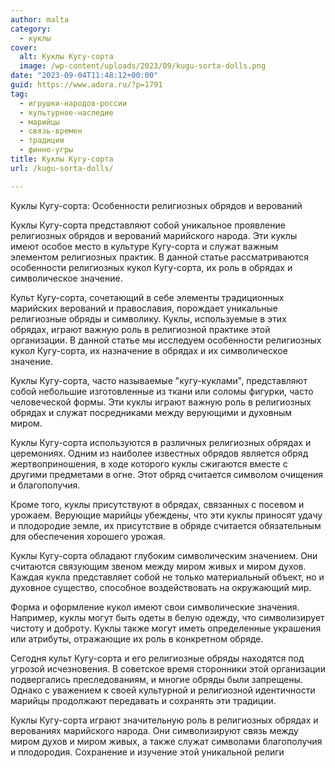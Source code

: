 ```yaml
---
author: malta
category:
  - куклы
cover:
  alt: Куклы Кугу-сорта
  image: /wp-content/uploads/2023/09/kugu-sorta-dolls.png
date: "2023-09-04T11:48:12+00:00"
guid: https://www.adora.ru/?p=1791
tag:
  - игрушки-народов-россии
  - культурное-наследие
  - марийцы
  - связь-времен
  - традиции
  - финно-угры
title: Куклы Кугу-сорта
url: /kugu-sorta-dolls/

---
```

Куклы Кугу-сорта: Особенности религиозных обрядов и верований

Куклы Кугу-сорта представляют собой уникальное проявление религиозных обрядов и верований марийского народа. Эти куклы имеют особое место в культуре Кугу-сорта и служат важным элементом религиозных практик. В данной статье рассматриваются особенности религиозных кукол Кугу-сорта, их роль в обрядах и символическое значение.

Культ Кугу-сорта, сочетающий в себе элементы традиционных марийских верований и православия, порождает уникальные религиозные обряды и символику. Куклы, используемые в этих обрядах, играют важную роль в религиозной практике этой организации. В данной статье мы исследуем особенности религиозных кукол Кугу-сорта, их назначение в обрядах и их символическое значение.

Куклы Кугу-сорта, часто называемые "кугу-куклами", представляют собой небольшие изготовленные из ткани или соломы фигурки, часто человеческой формы. Эти куклы играют важную роль в религиозных обрядах и служат посредниками между верующими и духовным миром.

Куклы Кугу-сорта используются в различных религиозных обрядах и церемониях. Одним из наиболее известных обрядов является обряд жертвоприношения, в ходе которого куклы сжигаются вместе с другими предметами в огне. Этот обряд считается символом очищения и благополучия.

Кроме того, куклы присутствуют в обрядах, связанных с посевом и урожаем. Верующие марийцы убеждены, что эти куклы приносят удачу и плодородие земле, их присутствие в обряде считается обязательным для обеспечения хорошего урожая.

Куклы Кугу-сорта обладают глубоким символическим значением. Они считаются связующим звеном между миром живых и миром духов. Каждая кукла представляет собой не только материальный объект, но и духовное существо, способное воздействовать на окружающий мир.

Форма и оформление кукол имеют свои символические значения. Например, куклы могут быть одеты в белую одежду, что символизирует чистоту и доброту. Куклы также могут иметь определенные украшения или атрибуты, отражающие их роль в конкретном обряде.

Сегодня культ Кугу-сорта и его религиозные обряды находятся под угрозой исчезновения. В советское время сторонники этой организации подвергались преследованиям, и многие обряды были запрещены. Однако с уважением к своей культурной и религиозной идентичности марийцы продолжают передавать и сохранять эти традиции.

Куклы Кугу-сорта играют значительную роль в религиозных обрядах и верованиях марийского народа. Они символизируют связь между миром духов и миром живых, а также служат символами благополучия и плодородия. Сохранение и изучение этой уникальной религи

